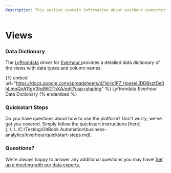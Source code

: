 ```yaml
---
description: This section contain information about everhour connector views information
---
```


# Views

### Data Dictionary

The [Lyftrondata](https://www.lyftrondata.com/) driver for [Everhour](https://www.lyftrondata.com/integration/business-analytics/everhour//)[ ](https://www.lyftrondata.com/integration/everhour/)provides a detailed data dictionary of the views with data types and column names.

{% embed url="https://docs.google.com/spreadsheets/d/1sHs1P7_HoezelJDDBsztDe0hLmpQoA11gV3hdWOThXA/edit?usp=sharing" %}
Lyftrondata Everhour Data Dictionary
{% endembed %}

### Quickstart Steps

Do you have questions about how to use the platform? Don't worry; we've got you covered. Simply follow the quickstart instructions [here](../../../C:\Testing\GitBook Automation\business-analytics/everhour/quickstart-steps.md).

### Questions? <a href="#questions" id="questions"></a>

We're always happy to answer any additional questions you may have! [Set up a meeting with our data experts.](https://www.lyftrondata.com/book-a-meeting/)


